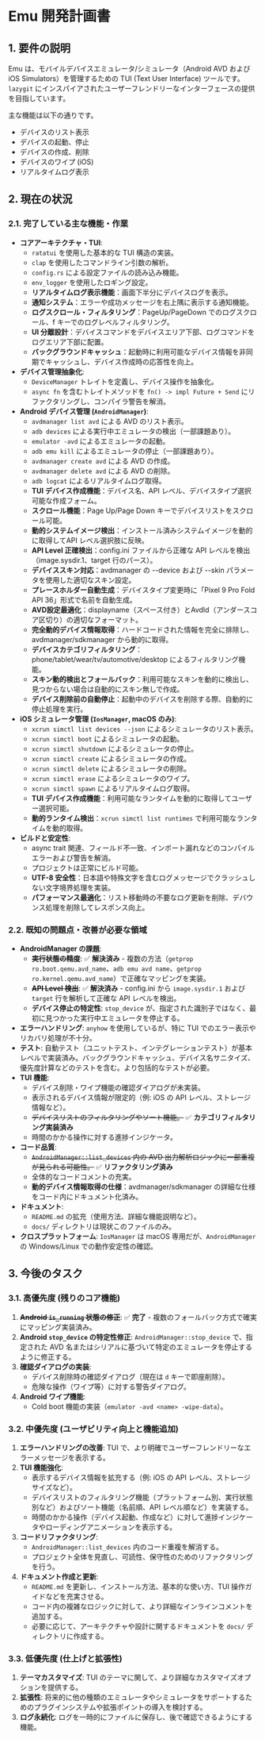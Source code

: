 # Emu 開発計画書

## 1. 要件の説明

Emu は、モバイルデバイスエミュレータ/シミュレータ（Android AVD および iOS Simulators）を管理するための TUI (Text User Interface) ツールです。
`lazygit` にインスパイアされたユーザーフレンドリーなインターフェースの提供を目指しています。

主な機能は以下の通りです。
- デバイスのリスト表示
- デバイスの起動、停止
- デバイスの作成、削除
- デバイスのワイプ (iOS)
- リアルタイムログ表示

## 2. 現在の状況

### 2.1. 完了している主な機能・作業

- **コアアーキテクチャ・TUI**: 
    - `ratatui` を使用した基本的な TUI 構造の実装。
    - `clap` を使用したコマンドライン引数の解析。
    - `config.rs` による設定ファイルの読み込み機能。
    - `env_logger` を使用したロギング設定。
    - **リアルタイムログ表示機能**：画面下半分にデバイスログを表示。
    - **通知システム**：エラーや成功メッセージを右上隅に表示する通知機能。
    - **ログスクロール・フィルタリング**：PageUp/PageDown でのログスクロール、f キーでのログレベルフィルタリング。
    - **UI 分離設計**：デバイスコマンドをデバイスエリア下部、ログコマンドをログエリア下部に配置。
    - **バックグラウンドキャッシュ**：起動時に利用可能なデバイス情報を非同期でキャッシュし、デバイス作成時の応答性を向上。
- **デバイス管理抽象化**:
    - `DeviceManager` トレイトを定義し、デバイス操作を抽象化。
    - `async fn` を含むトレイトメソッドを `fn() -> impl Future + Send` にリファクタリングし、コンパイラ警告を解消。
- **Android デバイス管理 (`AndroidManager`)**:
    - `avdmanager list avd` による AVD のリスト表示。
    - `adb devices` による実行中エミュレータの検出（一部課題あり）。
    - `emulator -avd` によるエミュレータの起動。
    - `adb emu kill` によるエミュレータの停止（一部課題あり）。
    - `avdmanager create avd` による AVD の作成。
    - `avdmanager delete avd` による AVD の削除。
    - `adb logcat` によるリアルタイムログ取得。
    - **TUI デバイス作成機能**：デバイス名、API レベル、デバイスタイプ選択可能な作成フォーム。
    - **スクロール機能**：Page Up/Page Down キーでデバイスリストをスクロール可能。
    - **動的システムイメージ検出**：インストール済みシステムイメージを動的に取得してAPI レベル選択肢に反映。
    - **API Level 正確検出**：config.ini ファイルから正確な API レベルを検出（image.sysdir.1、target 行のパース）。
    - **デバイススキン対応**：avdmanager の --device および --skin パラメータを使用した適切なスキン設定。
    - **プレースホルダー自動生成**：デバイスタイプ変更時に「Pixel 9 Pro Fold API 36」形式で名前を自動生成。
    - **AVD設定最適化**：displayname（スペース付き）とAvdId（アンダースコア区切り）の適切なフォーマット。
    - **完全動的デバイス情報取得**：ハードコードされた情報を完全に排除し、avdmanager/sdkmanager から動的に取得。
    - **デバイスカテゴリフィルタリング**：phone/tablet/wear/tv/automotive/desktop によるフィルタリング機能。
    - **スキン動的検出とフォールバック**：利用可能なスキンを動的に検出し、見つからない場合は自動的にスキン無しで作成。
    - **デバイス削除前の自動停止**：起動中のデバイスを削除する際、自動的に停止処理を実行。
- **iOS シミュレータ管理 (`IosManager`, macOS のみ)**:
    - `xcrun simctl list devices --json` によるシミュレータのリスト表示。
    - `xcrun simctl boot` によるシミュレータの起動。
    - `xcrun simctl shutdown` によるシミュレータの停止。
    - `xcrun simctl create` によるシミュレータの作成。
    - `xcrun simctl delete` によるシミュレータの削除。
    - `xcrun simctl erase` によるシミュレータのワイプ。
    - `xcrun simctl spawn` によるリアルタイムログ取得。
    - **TUI デバイス作成機能**：利用可能なランタイムを動的に取得してユーザー選択可能。
    - **動的ランタイム検出**：`xcrun simctl list runtimes` で利用可能なランタイムを動的取得。
- **ビルドと安定性**:
    - async trait 関連、フィールド不一致、インポート漏れなどのコンパイルエラーおよび警告を解消。
    - プロジェクトは正常にビルド可能。
    - **UTF-8 安全性**：日本語や特殊文字を含むログメッセージでクラッシュしない文字境界処理を実装。
    - **パフォーマンス最適化**：リスト移動時の不要なログ更新を削除、デバウンス処理を削除してレスポンス向上。

### 2.2. 既知の問題点・改善が必要な領域

- **AndroidManager の課題**:
    - **~~実行状態の精度~~**: ✅ **解決済み** - 複数の方法（`getprop ro.boot.qemu.avd_name`、`adb emu avd name`、`getprop ro.kernel.qemu.avd_name`）で正確なマッピングを実装。
    - **~~API Level 検出~~**: ✅ **解決済み** - config.ini から `image.sysdir.1` および `target` 行を解析して正確な API レベルを検出。
    - **デバイス停止の特定性**: `stop_device` が、指定された識別子ではなく、最初に見つかった実行中エミュレータを停止する。
- **エラーハンドリング**: `anyhow` を使用しているが、特に TUI でのエラー表示やリカバリ処理が不十分。
- **テスト**: 自動テスト（ユニットテスト、インテグレーションテスト）が基本レベルで実装済み。バックグラウンドキャッシュ、デバイス名サニタイズ、優先度計算などのテストを含む。より包括的なテストが必要。
- **TUI 機能**: 
    - デバイス削除・ワイプ機能の確認ダイアログが未実装。
    - 表示されるデバイス情報が限定的（例: iOS の API レベル、ストレージ情報など）。
    - ~~デバイスリストのフィルタリングやソート機能。~~ ✅ **カテゴリフィルタリング実装済み**
    - 時間のかかる操作に対する進捗インジケータ。
- **コード品質**: 
    - ~~`AndroidManager::list_devices` 内の AVD 出力解析ロジックに一部重複が見られる可能性。~~ ✅ **リファクタリング済み**
    - 全体的なコードコメントの充実。
    - **動的デバイス情報取得の仕様**：avdmanager/sdkmanager の詳細な仕様をコード内にドキュメント化済み。
- **ドキュメント**: 
    - `README.md` の拡充（使用方法、詳細な機能説明など）。
    - `docs/` ディレクトリは現状このファイルのみ。
- **クロスプラットフォーム**: `IosManager` は macOS 専用だが、`AndroidManager` の Windows/Linux での動作安定性の確認。

## 3. 今後のタスク

### 3.1. 高優先度 (残りのコア機能)

1.  **~~Android `is_running` 状態の修正~~**: ✅ **完了** - 複数のフォールバック方式で確実にマッピング実装済み。
2.  **Android `stop_device` の特定性修正**: `AndroidManager::stop_device` で、指定された AVD 名またはシリアルに基づいて特定のエミュレータを停止するように修正する。
3.  **確認ダイアログの実装**:
    - デバイス削除時の確認ダイアログ（現在は `d` キーで即座削除）。
    - 危険な操作（ワイプ等）に対する警告ダイアログ。
4.  **Android ワイプ機能**:
    - Cold boot 機能の実装（`emulator -avd <name> -wipe-data`）。

### 3.2. 中優先度 (ユーザビリティ向上と機能追加)

1.  **エラーハンドリングの改善**: TUI で、より明確でユーザーフレンドリーなエラーメッセージを表示する。
2.  **TUI 機能強化**:
    - 表示するデバイス情報を拡充する（例: iOS の API レベル、ストレージサイズなど）。
    - デバイスリストのフィルタリング機能（プラットフォーム別、実行状態別など）およびソート機能（名前順、API レベル順など）を実装する。
    - 時間のかかる操作（デバイス起動、作成など）に対して進捗インジケータやローディングアニメーションを表示する。
3.  **コードリファクタリング**: 
    - `AndroidManager::list_devices` 内のコード重複を解消する。
    - プロジェクト全体を見直し、可読性、保守性のためのリファクタリングを行う。
4.  **ドキュメント作成と更新**:
    - `README.md` を更新し、インストール方法、基本的な使い方、TUI 操作ガイドなどを充実させる。
    - コード内の複雑なロジックに対して、より詳細なインラインコメントを追加する。
    - 必要に応じて、アーキテクチャや設計に関するドキュメントを `docs/` ディレクトリに作成する。

### 3.3. 低優先度 (仕上げと拡張性)

1.  **テーマカスタマイズ**: TUI のテーマに関して、より詳細なカスタマイズオプションを提供する。
2.  **拡張性**: 将来的に他の種類のエミュレータやシミュレータをサポートするためのプラグインシステムや拡張ポイントの導入を検討する。
3.  **ログ永続化**: ログを一時的にファイルに保存し、後で確認できるようにする機能。
